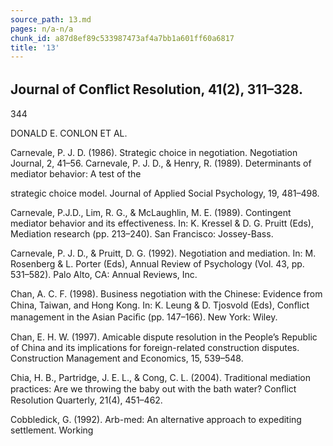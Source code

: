 ```yaml
---
source_path: 13.md
pages: n/a-n/a
chunk_id: a87d8ef89c533987473af4a7bb1a601ff60a6817
title: '13'
---
```

## Journal of Conﬂict Resolution, 41(2), 311–328.

344

DONALD E. CONLON ET AL.

Carnevale, P. J. D. (1986). Strategic choice in negotiation. Negotiation Journal, 2, 41–56. Carnevale, P. J. D., & Henry, R. (1989). Determinants of mediator behavior: A test of the

strategic choice model. Journal of Applied Social Psychology, 19, 481–498.

Carnevale, P.J.D., Lim, R. G., & McLaughlin, M. E. (1989). Contingent mediator behavior and its effectiveness. In: K. Kressel & D. G. Pruitt (Eds), Mediation research (pp. 213–240). San Francisco: Jossey-Bass.

Carnevale, P. J. D., & Pruitt, D. G. (1992). Negotiation and mediation. In: M. Rosenberg & L. Porter (Eds), Annual Review of Psychology (Vol. 43, pp. 531–582). Palo Alto, CA: Annual Reviews, Inc.

Chan, A. C. F. (1998). Business negotiation with the Chinese: Evidence from China, Taiwan, and Hong Kong. In: K. Leung & D. Tjosvold (Eds), Conﬂict management in the Asian Paciﬁc (pp. 147–166). New York: Wiley.

Chan, E. H. W. (1997). Amicable dispute resolution in the People’s Republic of China and its implications for foreign-related construction disputes. Construction Management and Economics, 15, 539–548.

Chia, H. B., Partridge, J. E. L., & Cong, C. L. (2004). Traditional mediation practices: Are we throwing the baby out with the bath water? Conﬂict Resolution Quarterly, 21(4), 451–462.

Cobbledick, G. (1992). Arb-med: An alternative approach to expediting settlement. Working
